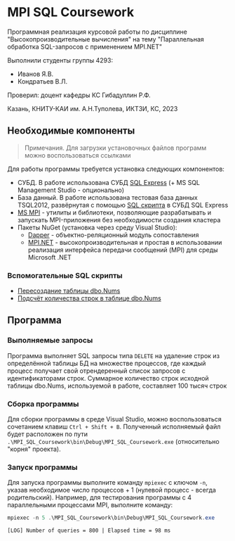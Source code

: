 
# MPI SQL Coursework
Программная реализация курсовой работы по дисциплине "Высокопроизводительные вычисления" на тему "Параллельная обработка SQL-запросов с применением MPI.NET"

Выполнили студенты группы 4293:
- Иванов Я.В.
- Кондратьев В.Л.

Проверил: доцент кафедры КС Гибадуллин Р.Ф.

Казань, КНИТУ-КАИ им. А.Н.Туполева, ИКТЗИ, КС, 2023

## Необходимые компоненты
> Примечания. Для загрузки установочных файлов программ можно воспользоваться ссылками

Для работы программы требуется установка следующих компонентов:
- СУБД. В работе использована СУБД [SQL Express](https://www.microsoft.com/ru-ru/download/details.aspx?id=35579) (+ MS SQL Management Studio - опционально)
- База данный. В работе использована тестовая база данных TSQL2012, развёрнутая с помощью [SQL скрипта](./sql/TSQL2012.sql) в СУБД SQL Express
- [MS MPI](https://www.microsoft.com/en-us/download/details.aspx?id=57467) - утилиты и библиотеки, позволяющие разрабатывать и запускать MPI-приложения без необходимости создания кластера
- Пакеты NuGet (установка через среду Visual Studio):
  - [Dapper](https://www.nuget.org/packages/Dapper/2.1.24?_src=template) - объектно-реляционный модуль сопоставления
  - [MPI.NET](https://www.nuget.org/packages/MPI.NET/1.4.0?_src=template) - высокопроизводительная и простая в использовании реализация интерфейса передачи сообщений (MPI) для среды Microsoft .NET

### Вспомогательные SQL скрипты
- [Пересоздание таблицы dbo.Nums](./sql/nums_recreate_table.sql)
- [Подсчёт количества строк в таблице dbo.Nums](./sql/nums_get_row_count.sql)


## Программа
### Выполняемые запросы
Программа выполняет SQL запросы типа `DELETE` на удаление строк из определённой таблицы БД на множестве процессов, где каждый процесс получает свой отрендеренный список запросов с идентификаторами строк. Суммарное количество строк исходной таблицы dbo.Nums, используемой в работе, составляет 100 тысяч строк

### Сборка программы
Для сборки программы в среде Visual Studio, можно воспользоваться сочетанием клавиш `Ctrl + Shift + B`. Полученный исполняемый файл будет расположен по пути `.\MPI_SQL_Coursework\bin\Debug\MPI_SQL_Coursework.exe` (относительно "корня" проекта).

### Запуск программы
Для запуска программы выполните команду `mpiexec` с ключом `-n`, указав необходимое число процессов + 1 (нулевой процесс - всегда родительский). Например, для тестирования программы с 4 параллельными процессами MPI, выполните команду:
```powershell
mpiexec -n 5 .\MPI_SQL_Coursework\bin\Debug\MPI_SQL_Coursework.exe
```
```
[LOG] Number of queries = 800 | Elapsed time = 98 ms
```